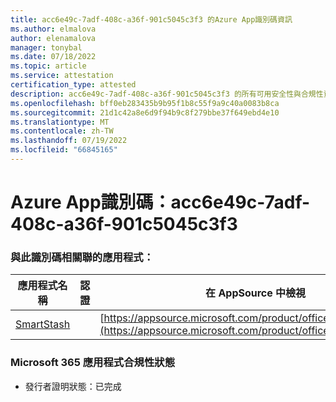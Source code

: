```yaml
---
title: acc6e49c-7adf-408c-a36f-901c5045c3f3 的Azure App識別碼資訊
ms.author: elmalova
author: elenamalova
manager: tonybal
ms.date: 07/18/2022
ms.topic: article
ms.service: attestation
certification_type: attested
description: acc6e49c-7adf-408c-a36f-901c5045c3f3 的所有可用安全性與合規性資訊。
ms.openlocfilehash: bff0eb283435b9b95f1b8c55f9a9c40a0083b8ca
ms.sourcegitcommit: 21d1c42a8e6d9f94b9c8f279bbe37f649ebd4e10
ms.translationtype: MT
ms.contentlocale: zh-TW
ms.lasthandoff: 07/19/2022
ms.locfileid: "66845165"
---
```

# <a name="azure-app-id-acc6e49c-7adf-408c-a36f-901c5045c3f3"></a>Azure App識別碼：acc6e49c-7adf-408c-a36f-901c5045c3f3


### <a name="apps-associated-with-this-id"></a>與此識別碼相關聯的應用程式：
| **應用程式名稱** | **認證** | **在 AppSource 中檢視** |
|--------------|---------------|-----------------------|
| [SmartStash](../forward/WA200004223.md) |  | [https://appsource.microsoft.com/product/office/WA200004223](https://appsource.microsoft.com/product/office/WA200004223) |

### <a name="microsoft-365-app-compliance-status"></a>Microsoft 365 應用程式合規性狀態
- 發行者證明狀態：已完成
